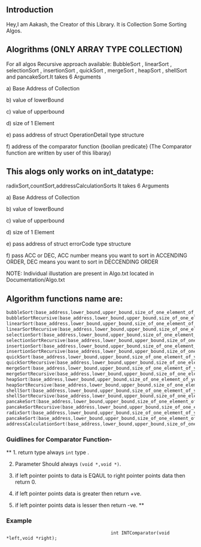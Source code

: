 ## Introduction
Hey,I am Aakash, the Creator of this Library. It is Collection Some Sorting Algos.

## Alogrithms (ONLY ARRAY TYPE COLLECTION)
  For all algos Recursive approach available:
          BubbleSort , linearSort , selectionSort , insertionSort , quickSort , mergeSort , heapSort , shellSort and pancakeSort.It takes 6 Arguments
          
  a) Base Address of Collection
  
  b) value of lowerBound
  
  c) value of upperbound
  
  d) size of 1 Element
  
  e) pass address of struct OperationDetail type structure
  
  f) address of the comparator function {boolian predicate} (The Comparator function are written by user of this libaray)
  
  

## This alogs only works on int_datatype: 
   radixSort,countSort,addressCalculationSorts
   It takes 6 Arguments
   
   a) Base Address of Collection
   
   b) value of lowerBound
   
   c) value of upperbound
   
   d) size of 1 Element
   
   e) pass address of struct errorCode type structure
   
   f) pass ACC or DEC, ACC number means	you want to sort in ACCENDING ORDER, DEC means you want to sort in DECCENDING ORDER
   

NOTE:
  Individual illustation are present in Algo.txt located in Documentation/Algo.txt

## Algorithm functions name are:
```c
bubbleSort(base_address,lower_bound,upper_bound,size_of_one_element_of_your_collection,address_of_structure_type_OperatonDetail,comparator);
bubbleSortRecursive(base_address,lower_bound,upper_bound,size_of_one_element_of_your_collection,address_of_structure_type_OperatonDetail,comparator);
linearSort(base_address,lower_bound,upper_bound,size_of_one_element_of_your_collection,address_of_structure_type_OperatonDetail,comparator);
linearSortRecursive(base_address,lower_bound,upper_bound,size_of_one_element_of_your_collection,address_of_structure_type_OperatonDetail,comparator);
selectionSort(base_address,lower_bound,upper_bound,size_of_one_element_of_your_collection,address_of_structure_type_OperatonDetail,comparator);
selectionSortRecursive(base_address,lower_bound,upper_bound,size_of_one_element_of_your_collection,address_of_structure_type_OperatonDetail,comparator);
insertionSort(base_address,lower_bound,upper_bound,size_of_one_element_of_your_collection,address_of_structure_type_OperatonDetail,comparator);
insertionSortRecursive(base_address,lower_bound,upper_bound,size_of_one_element_of_your_collection,address_of_structure_type_OperatonDetail,comparator);
quickSort(base_address,lower_bound,upper_bound,size_of_one_element_of_your_collection,address_of_structure_type_OperatonDetail,comparator);
quickSortRecursive(base_address,lower_bound,upper_bound,size_of_one_element_of_your_collection,address_of_structure_type_OperatonDetail,comparator);
mergeSort(base_address,lower_bound,upper_bound,size_of_one_element_of_your_collection,address_of_structure_type_OperatonDetail,comparator);
mergeSortRecursive(base_address,lower_bound,upper_bound,size_of_one_element_of_your_collection,address_of_structure_type_OperatonDetail,comparator);
heapSort(base_address,lower_bound,upper_bound,size_of_one_element_of_your_collection,address_of_structure_type_OperatonDetail,comparator);
heapSortRecursive(base_address,lower_bound,upper_bound,size_of_one_element_of_your_collection,address_of_structure_type_OperatonDetail,comparator);
shellSort(base_address,lower_bound,upper_bound,size_of_one_element_of_your_collection,address_of_structure_type_OperatonDetail,comparator);
shellSortRecursive(base_address,lower_bound,upper_bound,size_of_one_element_of_your_collection,address_of_structure_type_OperatonDetail,comparator);
pancakeSort(base_address,lower_bound,upper_bound,size_of_one_element_of_your_collection,address_of_structure_type_OperatonDetail,comparator);
pancakeSortRecursive(base_address,lower_bound,upper_bound,size_of_one_element_of_your_collection,address_of_structure_type_OperatonDetail,comparator);
radixSort(base_address,lower_bound,upper_bound,size_of_one_element_of_your_collection,address_of_structure_type_OperatonDetail,comparator);
pancakeSort(base_address,lower_bound,upper_bound,size_of_one_element_of_your_collection,address_of_structure_type_OperatonDetail,comparator);
addressCalculationSort(base_address,lower_bound,upper_bound,size_of_one_element_of_your_collection,address_of_structure_type_OperatonDetail,comparator);
```



### Guidlines for Comparator Function-

** 1. return type always `int` type .

2. Parameter Should always `(void *,void *)`.

3. if left pointer points to data is EQAUL to right pointer points data then
return 0.

4. if left pointer points data is greater then return +ve.

5. if left pointer points data is lesser then return -ve. **

### Example
                                           int INTComparator(void *left,void *right);

